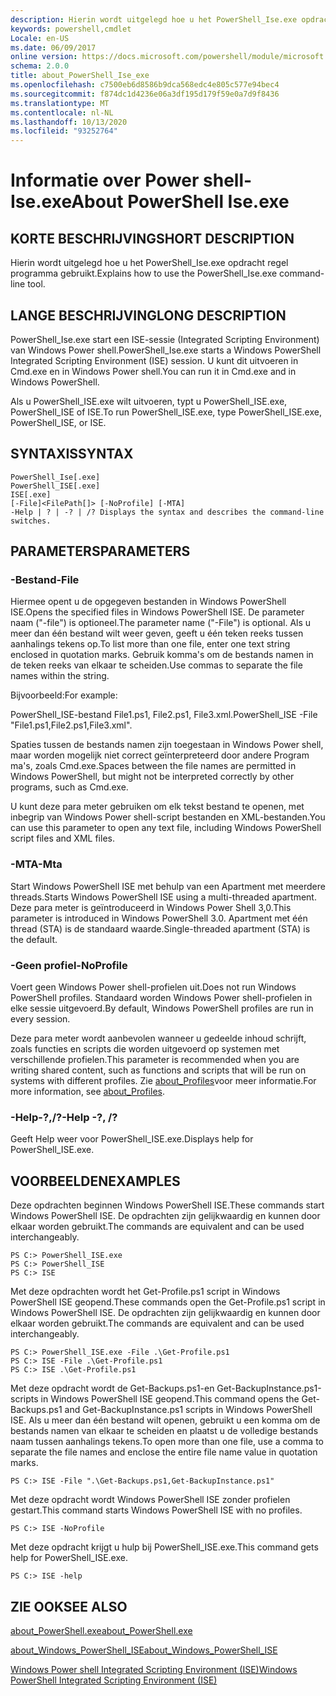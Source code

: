 ```yaml
---
description: Hierin wordt uitgelegd hoe u het PowerShell_Ise.exe opdracht regel programma gebruikt.
keywords: powershell,cmdlet
Locale: en-US
ms.date: 06/09/2017
online version: https://docs.microsoft.com/powershell/module/microsoft.powershell.core/about/about_powershell_ise_exe?view=powershell-5.1&WT.mc_id=ps-gethelp
schema: 2.0.0
title: about_PowerShell_Ise_exe
ms.openlocfilehash: c7500eb6d8586b9dca568edc4e805c577e94bec4
ms.sourcegitcommit: f874dc1d4236e06a3df195d179f59e0a7d9f8436
ms.translationtype: MT
ms.contentlocale: nl-NL
ms.lasthandoff: 10/13/2020
ms.locfileid: "93252764"
---
```

# <a name="about-powershell-iseexe"></a><span data-ttu-id="6f8c3-104">Informatie over Power shell-Ise.exe</span><span class="sxs-lookup"><span data-stu-id="6f8c3-104">About PowerShell Ise.exe</span></span>

## <a name="short-description"></a><span data-ttu-id="6f8c3-105">KORTE BESCHRIJVING</span><span class="sxs-lookup"><span data-stu-id="6f8c3-105">SHORT DESCRIPTION</span></span>

<span data-ttu-id="6f8c3-106">Hierin wordt uitgelegd hoe u het PowerShell_Ise.exe opdracht regel programma gebruikt.</span><span class="sxs-lookup"><span data-stu-id="6f8c3-106">Explains how to use the PowerShell_Ise.exe command-line tool.</span></span>

## <a name="long-description"></a><span data-ttu-id="6f8c3-107">LANGE BESCHRIJVING</span><span class="sxs-lookup"><span data-stu-id="6f8c3-107">LONG DESCRIPTION</span></span>

<span data-ttu-id="6f8c3-108">PowerShell_Ise.exe start een ISE-sessie (Integrated Scripting Environment) van Windows Power shell.</span><span class="sxs-lookup"><span data-stu-id="6f8c3-108">PowerShell_Ise.exe starts a Windows PowerShell Integrated Scripting Environment (ISE) session.</span></span> <span data-ttu-id="6f8c3-109">U kunt dit uitvoeren in Cmd.exe en in Windows Power shell.</span><span class="sxs-lookup"><span data-stu-id="6f8c3-109">You can run it in Cmd.exe and in Windows PowerShell.</span></span>

<span data-ttu-id="6f8c3-110">Als u PowerShell_ISE.exe wilt uitvoeren, typt u PowerShell_ISE.exe, PowerShell_ISE of ISE.</span><span class="sxs-lookup"><span data-stu-id="6f8c3-110">To run PowerShell_ISE.exe, type PowerShell_ISE.exe, PowerShell_ISE, or ISE.</span></span>

## <a name="syntax"></a><span data-ttu-id="6f8c3-111">SYNTAXIS</span><span class="sxs-lookup"><span data-stu-id="6f8c3-111">SYNTAX</span></span>

```
PowerShell_Ise[.exe]
PowerShell_ISE[.exe]
ISE[.exe]
[-File]<FilePath[]> [-NoProfile] [-MTA]
-Help | ? | -? | /? Displays the syntax and describes the command-line switches.
```

## <a name="parameters"></a><span data-ttu-id="6f8c3-112">PARAMETERS</span><span class="sxs-lookup"><span data-stu-id="6f8c3-112">PARAMETERS</span></span>

### <a name="-file"></a><span data-ttu-id="6f8c3-113">-Bestand</span><span class="sxs-lookup"><span data-stu-id="6f8c3-113">-File</span></span>

<span data-ttu-id="6f8c3-114">Hiermee opent u de opgegeven bestanden in Windows PowerShell ISE.</span><span class="sxs-lookup"><span data-stu-id="6f8c3-114">Opens the specified files in Windows PowerShell ISE.</span></span> <span data-ttu-id="6f8c3-115">De parameter naam ("-file") is optioneel.</span><span class="sxs-lookup"><span data-stu-id="6f8c3-115">The parameter name ("-File") is optional.</span></span> <span data-ttu-id="6f8c3-116">Als u meer dan één bestand wilt weer geven, geeft u één teken reeks tussen aanhalings tekens op.</span><span class="sxs-lookup"><span data-stu-id="6f8c3-116">To list more than one file, enter one text string enclosed in quotation marks.</span></span> <span data-ttu-id="6f8c3-117">Gebruik komma's om de bestands namen in de teken reeks van elkaar te scheiden.</span><span class="sxs-lookup"><span data-stu-id="6f8c3-117">Use commas to separate the file names within the string.</span></span>

<span data-ttu-id="6f8c3-118">Bijvoorbeeld:</span><span class="sxs-lookup"><span data-stu-id="6f8c3-118">For example:</span></span>

<span data-ttu-id="6f8c3-119">PowerShell_ISE-bestand File1.ps1, File2.ps1, File3.xml.</span><span class="sxs-lookup"><span data-stu-id="6f8c3-119">PowerShell_ISE -File "File1.ps1,File2.ps1,File3.xml".</span></span>

<span data-ttu-id="6f8c3-120">Spaties tussen de bestands namen zijn toegestaan in Windows Power shell, maar worden mogelijk niet correct geïnterpreteerd door andere Program ma's, zoals Cmd.exe.</span><span class="sxs-lookup"><span data-stu-id="6f8c3-120">Spaces between the file names are permitted in Windows PowerShell, but might not be interpreted correctly by other programs, such as Cmd.exe.</span></span>

<span data-ttu-id="6f8c3-121">U kunt deze para meter gebruiken om elk tekst bestand te openen, met inbegrip van Windows Power shell-script bestanden en XML-bestanden.</span><span class="sxs-lookup"><span data-stu-id="6f8c3-121">You can use this parameter to open any text file, including Windows PowerShell script files and XML files.</span></span>

### <a name="-mta"></a><span data-ttu-id="6f8c3-122">-MTA</span><span class="sxs-lookup"><span data-stu-id="6f8c3-122">-Mta</span></span>

<span data-ttu-id="6f8c3-123">Start Windows PowerShell ISE met behulp van een Apartment met meerdere threads.</span><span class="sxs-lookup"><span data-stu-id="6f8c3-123">Starts Windows PowerShell ISE using a multi-threaded apartment.</span></span> <span data-ttu-id="6f8c3-124">Deze para meter is geïntroduceerd in Windows Power Shell 3,0.</span><span class="sxs-lookup"><span data-stu-id="6f8c3-124">This parameter is introduced in Windows PowerShell 3.0.</span></span> <span data-ttu-id="6f8c3-125">Apartment met één thread (STA) is de standaard waarde.</span><span class="sxs-lookup"><span data-stu-id="6f8c3-125">Single-threaded apartment (STA) is the default.</span></span>

### <a name="-noprofile"></a><span data-ttu-id="6f8c3-126">-Geen profiel</span><span class="sxs-lookup"><span data-stu-id="6f8c3-126">-NoProfile</span></span>

<span data-ttu-id="6f8c3-127">Voert geen Windows Power shell-profielen uit.</span><span class="sxs-lookup"><span data-stu-id="6f8c3-127">Does not run Windows PowerShell profiles.</span></span> <span data-ttu-id="6f8c3-128">Standaard worden Windows Power shell-profielen in elke sessie uitgevoerd.</span><span class="sxs-lookup"><span data-stu-id="6f8c3-128">By default, Windows PowerShell profiles are run in every session.</span></span>

<span data-ttu-id="6f8c3-129">Deze para meter wordt aanbevolen wanneer u gedeelde inhoud schrijft, zoals functies en scripts die worden uitgevoerd op systemen met verschillende profielen.</span><span class="sxs-lookup"><span data-stu-id="6f8c3-129">This parameter is recommended when you are writing shared content, such as functions and scripts that will be run on systems with different profiles.</span></span>
<span data-ttu-id="6f8c3-130">Zie [about_Profiles](about_Profiles.md)voor meer informatie.</span><span class="sxs-lookup"><span data-stu-id="6f8c3-130">For more information, see [about_Profiles](about_Profiles.md).</span></span>

### <a name="-help---"></a><span data-ttu-id="6f8c3-131">-Help-?,/?</span><span class="sxs-lookup"><span data-stu-id="6f8c3-131">-Help -?, /?</span></span>

<span data-ttu-id="6f8c3-132">Geeft Help weer voor PowerShell_ISE.exe.</span><span class="sxs-lookup"><span data-stu-id="6f8c3-132">Displays help for PowerShell_ISE.exe.</span></span>

## <a name="examples"></a><span data-ttu-id="6f8c3-133">VOORBEELDEN</span><span class="sxs-lookup"><span data-stu-id="6f8c3-133">EXAMPLES</span></span>

<span data-ttu-id="6f8c3-134">Deze opdrachten beginnen Windows PowerShell ISE.</span><span class="sxs-lookup"><span data-stu-id="6f8c3-134">These commands start Windows PowerShell ISE.</span></span> <span data-ttu-id="6f8c3-135">De opdrachten zijn gelijkwaardig en kunnen door elkaar worden gebruikt.</span><span class="sxs-lookup"><span data-stu-id="6f8c3-135">The commands are equivalent and can be used interchangeably.</span></span>

```
PS C:> PowerShell_ISE.exe
PS C:> PowerShell_ISE
PS C:> ISE
```

<span data-ttu-id="6f8c3-136">Met deze opdrachten wordt het Get-Profile.ps1 script in Windows PowerShell ISE geopend.</span><span class="sxs-lookup"><span data-stu-id="6f8c3-136">These commands open the Get-Profile.ps1 script in Windows PowerShell ISE.</span></span>
<span data-ttu-id="6f8c3-137">De opdrachten zijn gelijkwaardig en kunnen door elkaar worden gebruikt.</span><span class="sxs-lookup"><span data-stu-id="6f8c3-137">The commands are equivalent and can be used interchangeably.</span></span>

```
PS C:> PowerShell_ISE.exe -File .\Get-Profile.ps1
PS C:> ISE -File .\Get-Profile.ps1
PS C:> ISE .\Get-Profile.ps1
```

<span data-ttu-id="6f8c3-138">Met deze opdracht wordt de Get-Backups.ps1-en Get-BackupInstance.ps1-scripts in Windows PowerShell ISE geopend.</span><span class="sxs-lookup"><span data-stu-id="6f8c3-138">This command opens the Get-Backups.ps1 and Get-BackupInstance.ps1 scripts in Windows PowerShell ISE.</span></span> <span data-ttu-id="6f8c3-139">Als u meer dan één bestand wilt openen, gebruikt u een komma om de bestands namen van elkaar te scheiden en plaatst u de volledige bestands naam tussen aanhalings tekens.</span><span class="sxs-lookup"><span data-stu-id="6f8c3-139">To open more than one file, use a comma to separate the file names and enclose the entire file name value in quotation marks.</span></span>

```
PS C:> ISE -File ".\Get-Backups.ps1,Get-BackupInstance.ps1"
```

<span data-ttu-id="6f8c3-140">Met deze opdracht wordt Windows PowerShell ISE zonder profielen gestart.</span><span class="sxs-lookup"><span data-stu-id="6f8c3-140">This command starts Windows PowerShell ISE with no profiles.</span></span>

```
PS C:> ISE -NoProfile
```

<span data-ttu-id="6f8c3-141">Met deze opdracht krijgt u hulp bij PowerShell_ISE.exe.</span><span class="sxs-lookup"><span data-stu-id="6f8c3-141">This command gets help for PowerShell_ISE.exe.</span></span>

```
PS C:> ISE -help
```

## <a name="see-also"></a><span data-ttu-id="6f8c3-142">ZIE OOK</span><span class="sxs-lookup"><span data-stu-id="6f8c3-142">SEE ALSO</span></span>

[<span data-ttu-id="6f8c3-143">about_PowerShell.exe</span><span class="sxs-lookup"><span data-stu-id="6f8c3-143">about_PowerShell.exe</span></span>](about_PowerShell_exe.md)

[<span data-ttu-id="6f8c3-144">about_Windows_PowerShell_ISE</span><span class="sxs-lookup"><span data-stu-id="6f8c3-144">about_Windows_PowerShell_ISE</span></span>](about_Windows_PowerShell_ISE.md)

[<span data-ttu-id="6f8c3-145">Windows Power shell Integrated Scripting Environment (ISE)</span><span class="sxs-lookup"><span data-stu-id="6f8c3-145">Windows PowerShell Integrated Scripting Environment (ISE)</span></span>](/powershell/scripting/windows-powershell/ise/introducing-the-windows-powershell-ise)
